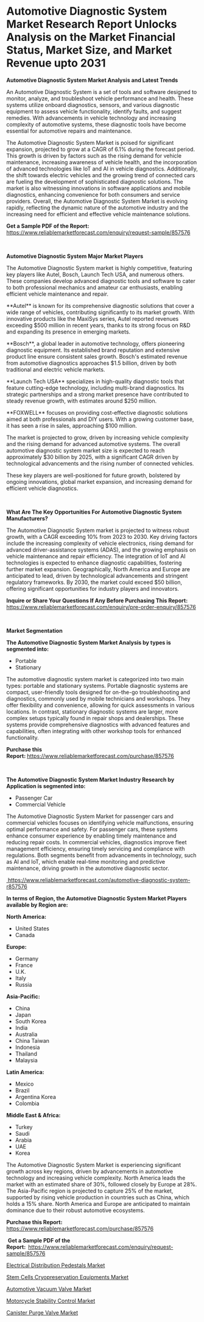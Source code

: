 <p><h1>Automotive Diagnostic System Market Research Report Unlocks Analysis on the Market Financial Status, Market Size, and Market Revenue upto 2031</h1></p><p><strong>Automotive Diagnostic System Market Analysis and Latest Trends</strong></p>
<p><p>An Automotive Diagnostic System is a set of tools and software designed to monitor, analyze, and troubleshoot vehicle performance and health. These systems utilize onboard diagnostics, sensors, and various diagnostic equipment to assess vehicle functionality, identify faults, and suggest remedies. With advancements in vehicle technology and increasing complexity of automotive systems, these diagnostic tools have become essential for automotive repairs and maintenance.</p><p>The Automotive Diagnostic System Market is poised for significant expansion, projected to grow at a CAGR of 6.1% during the forecast period. This growth is driven by factors such as the rising demand for vehicle maintenance, increasing awareness of vehicle health, and the incorporation of advanced technologies like IoT and AI in vehicle diagnostics. Additionally, the shift towards electric vehicles and the growing trend of connected cars are fueling the development of sophisticated diagnostic solutions. The market is also witnessing innovations in software applications and mobile diagnostics, enhancing convenience for both consumers and service providers. Overall, the Automotive Diagnostic System Market is evolving rapidly, reflecting the dynamic nature of the automotive industry and the increasing need for efficient and effective vehicle maintenance solutions.</p></p>
<p><strong>Get a Sample PDF of the Report:&nbsp;</strong> <a href="https://www.reliablemarketforecast.com/enquiry/request-sample/857576?utm_campaign=1129&utm_medium=2&utm_source=Github&utm_content=ia&utm_term=02112024&utm_id=automotive-diagnostic-system">https://www.reliablemarketforecast.com/enquiry/request-sample/857576</a></p>
<p>&nbsp;</p>
<p><strong>Automotive Diagnostic System Major Market Players</strong></p>
<p><p>The Automotive Diagnostic System market is highly competitive, featuring key players like Autel, Bosch, Launch Tech USA, and numerous others. These companies develop advanced diagnostic tools and software to cater to both professional mechanics and amateur car enthusiasts, enabling efficient vehicle maintenance and repair.</p><p>**Autel** is known for its comprehensive diagnostic solutions that cover a wide range of vehicles, contributing significantly to its market growth. With innovative products like the MaxiSys series, Autel reported revenues exceeding $500 million in recent years, thanks to its strong focus on R&D and expanding its presence in emerging markets.</p><p>**Bosch**, a global leader in automotive technology, offers pioneering diagnostic equipment. Its established brand reputation and extensive product line ensure consistent sales growth. Bosch's estimated revenue from automotive diagnostics approaches $1.5 billion, driven by both traditional and electric vehicle markets.</p><p>**Launch Tech USA** specializes in high-quality diagnostic tools that feature cutting-edge technology, including multi-brand diagnostics. Its strategic partnerships and a strong market presence have contributed to steady revenue growth, with estimates around $250 million.</p><p>**FOXWELL** focuses on providing cost-effective diagnostic solutions aimed at both professionals and DIY users. With a growing customer base, it has seen a rise in sales, approaching $100 million.</p><p>The market is projected to grow, driven by increasing vehicle complexity and the rising demand for advanced automotive systems. The overall automotive diagnostic system market size is expected to reach approximately $30 billion by 2025, with a significant CAGR driven by technological advancements and the rising number of connected vehicles.</p><p>These key players are well-positioned for future growth, bolstered by ongoing innovations, global market expansion, and increasing demand for efficient vehicle diagnostics.</p></p>
<p>&nbsp;</p>
<p><strong>What Are The Key Opportunities For Automotive Diagnostic System Manufacturers?</strong></p>
<p><p>The Automotive Diagnostic System market is projected to witness robust growth, with a CAGR exceeding 10% from 2023 to 2030. Key driving factors include the increasing complexity of vehicle electronics, rising demand for advanced driver-assistance systems (ADAS), and the growing emphasis on vehicle maintenance and repair efficiency. The integration of IoT and AI technologies is expected to enhance diagnostic capabilities, fostering further market expansion. Geographically, North America and Europe are anticipated to lead, driven by technological advancements and stringent regulatory frameworks. By 2030, the market could exceed $50 billion, offering significant opportunities for industry players and innovators.</p></p>
<p><strong>Inquire or Share Your Questions If Any Before Purchasing This Report:</strong> <a href="https://www.reliablemarketforecast.com/enquiry/pre-order-enquiry/857576?utm_campaign=1129&utm_medium=2&utm_source=Github&utm_content=ia&utm_term=02112024&utm_id=automotive-diagnostic-system">https://www.reliablemarketforecast.com/enquiry/pre-order-enquiry/857576</a></p>
<p>&nbsp;</p>
<p><strong>Market Segmentation</strong></p>
<p><strong>The Automotive Diagnostic System Market Analysis by types is segmented into:</strong></p>
<p><ul><li>Portable</li><li>Stationary</li></ul></p>
<p><p>The automotive diagnostic system market is categorized into two main types: portable and stationary systems. Portable diagnostic systems are compact, user-friendly tools designed for on-the-go troubleshooting and diagnostics, commonly used by mobile technicians and workshops. They offer flexibility and convenience, allowing for quick assessments in various locations. In contrast, stationary diagnostic systems are larger, more complex setups typically found in repair shops and dealerships. These systems provide comprehensive diagnostics with advanced features and capabilities, often integrating with other workshop tools for enhanced functionality.</p></p>
<p><strong>Purchase this Report:&nbsp;</strong><a href="https://www.reliablemarketforecast.com/purchase/857576?utm_campaign=1129&utm_medium=2&utm_source=Github&utm_content=ia&utm_term=02112024&utm_id=automotive-diagnostic-system">https://www.reliablemarketforecast.com/purchase/857576</a></p>
<p>&nbsp;</p>
<p><strong>The Automotive Diagnostic System Market Industry Research by Application is segmented into:</strong></p>
<p><ul><li>Passenger Car</li><li>Commercial Vehicle</li></ul></p>
<p><p>The Automotive Diagnostic System Market for passenger cars and commercial vehicles focuses on identifying vehicle malfunctions, ensuring optimal performance and safety. For passenger cars, these systems enhance consumer experience by enabling timely maintenance and reducing repair costs. In commercial vehicles, diagnostics improve fleet management efficiency, ensuring timely servicing and compliance with regulations. Both segments benefit from advancements in technology, such as AI and IoT, which enable real-time monitoring and predictive maintenance, driving growth in the automotive diagnostic sector.</p></p>
<p><a href="https://www.reliablemarketforecast.com/automotive-diagnostic-system-r857576?utm_campaign=1129&utm_medium=2&utm_source=Github&utm_content=ia&utm_term=02112024&utm_id=automotive-diagnostic-system">&nbsp;https://www.reliablemarketforecast.com/automotive-diagnostic-system-r857576</a></p>
<p><strong>In terms of Region, the Automotive Diagnostic System Market Players available by Region are:</strong></p>
<p>
    <p> <strong> North America: </strong>
        <ul>
            <li>United States</li>
            <li>Canada</li>
        </ul>
        </p> 
    <p> <strong> Europe: </strong>
        <ul>
            <li>Germany</li>
            <li>France</li>
            <li>U.K.</li>
            <li>Italy</li>
            <li>Russia</li>
        </ul>
        </p> 
    <p> <strong> Asia-Pacific: </strong>
        <ul>
            <li>China</li>
            <li>Japan</li>
            <li>South Korea</li>
            <li>India</li>
            <li>Australia</li>
            <li>China Taiwan</li>
            <li>Indonesia</li>
            <li>Thailand</li>
            <li>Malaysia</li>
        </ul>
        </p> 
    <p> <strong> Latin America: </strong>
        <ul>
            <li>Mexico</li>
            <li>Brazil</li>
            <li>Argentina Korea</li>
            <li>Colombia</li>
        </ul>
        </p> 
    <p> <strong> Middle East & Africa: </strong>
        <ul>
            <li>Turkey</li>
            <li>Saudi</li>
            <li>Arabia</li>
            <li>UAE</li>
            <li>Korea</li>
        </ul>
    </p>
    </p>
<p><p>The Automotive Diagnostic System Market is experiencing significant growth across key regions, driven by advancements in automotive technology and increasing vehicle complexity. North America leads the market with an estimated share of 30%, followed closely by Europe at 28%. The Asia-Pacific region is projected to capture 25% of the market, supported by rising vehicle production in countries such as China, which holds a 15% share. North America and Europe are anticipated to maintain dominance due to their robust automotive ecosystems.</p></p>
<p><strong>Purchase this Report: </strong><a href="https://www.reliablemarketforecast.com/purchase/857576?utm_campaign=1129&utm_medium=2&utm_source=Github&utm_content=ia&utm_term=02112024&utm_id=automotive-diagnostic-system">https://www.reliablemarketforecast.com/purchase/857576</a></p>
<p>&nbsp;<strong>Get a Sample PDF of the Report:&nbsp;&nbsp;</strong><a href="https://www.reliablemarketforecast.com/enquiry/request-sample/857576?utm_campaign=1129&utm_medium=2&utm_source=Github&utm_content=ia&utm_term=02112024&utm_id=automotive-diagnostic-system">https://www.reliablemarketforecast.com/enquiry/request-sample/857576</a></p>
<p><strong></strong></p>
<p><p><a href="https://issuu.com/reportprime-2/docs/electrical-distribution-pedestals-m_2789e6c7df9877?utm_campaign=1129&utm_medium=2&utm_source=Github&utm_content=ia&utm_term=02112024&utm_id=automotive-diagnostic-system">Electrical Distribution Pedestals Market</a></p><p><a href="https://issuu.com/reportprime-2/docs/stem-cells-cryopreservation-equipme_a676db4bc443d5?utm_campaign=1129&utm_medium=2&utm_source=Github&utm_content=ia&utm_term=02112024&utm_id=automotive-diagnostic-system">Stem Cells Cryopreservation Equipments Market</a></p><p><a href="https://github.com/juliaficg7n3/Market-Research-Report-List-1/blob/main/automotive-vacuum-valve-market.md?utm_campaign=1129&utm_medium=2&utm_source=Github&utm_content=ia&utm_term=02112024&utm_id=automotive-diagnostic-system">Automotive Vacuum Valve Market</a></p><p><a href="https://www.linkedin.com/pulse/unlocking-growth-potential-strategic-analysis-motorcycle-stability-daosc?utm_campaign=1129&utm_medium=2&utm_source=Github&utm_content=ia&utm_term=02112024&utm_id=automotive-diagnostic-system">Motorcycle Stability Control Market</a></p><p><a href="https://github.com/loanv6asmitty/Market-Research-Report-List-1/blob/main/canister-purge-valve-market.md?utm_campaign=1129&utm_medium=2&utm_source=Github&utm_content=ia&utm_term=02112024&utm_id=automotive-diagnostic-system">Canister Purge Valve Market</a></p></p>
